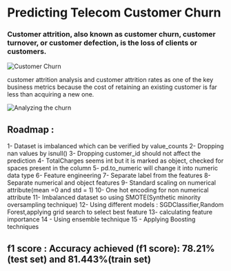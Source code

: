 # Predicting Telecom Customer Churn #

 ### Customer attrition, also known as customer churn, customer turnover, or customer defection, is the loss of clients or customers. ###
 
 ![Customer Churn](https://i.imgur.com/JhqGXUM.jpg)
 
customer attrition analysis and customer attrition rates as one of the key business metrics because the cost of retaining an existing customer is far less than acquiring a new one. 
 
 
 ![Analyzing the churn](https://i.imgur.com/7e7rMQJ.jpg)

## Roadmap : ##
 
1- Dataset is imbalanced which can be verified by value_counts 
2- Dropping nan values by  isnull()
3- Dropping customer_id should not affect the prediction
4- TotalCharges seems int but it is marked as object, checked for spaces present in the column
5- pd.to_numeric will change it into numeric data type
6- Feature engineering
7- Separate label from the features
8- Separate numerical and object features
9- Standard scaling on numerical attribute(mean =0 and std = 1)
10- One hot encoding for non numerical attribute
11- Imbalanced dataset so using SMOTE(Synthetic minority oversampling technique)
12- Using different models : SGDClassifier,Random Forest,applying grid search to select best feature
13- calculating feature importance 
14 - Using ensemble technique 
 15 - Applying Boosting techniques
 
 
 ## f1 score : Accuracy achieved (f1 score): 78.21%(test set) and 81.443%(train set)

